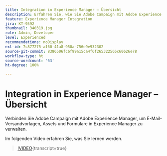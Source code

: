 ```yaml
---
title: Integration in Experience Manager – Übersicht
description: Erfahren Sie, wie Sie Adobe Campaign mit Adobe Experience Manager verbinden, um E-Mail-Versandvorlagen, Assets und Formulare in Experience Manager zu verwalten.
feature: Experience Manager Integration
jira: KT-9592
thumbnail: 340319.jpg
role: Admin, Developer
level: Experienced
recommendations: noDisplay
exl-id: 7c877275-a160-41a8-950a-756e9e932302
source-git-commit: 8386506fc6f99a15ca4f6f265322565c60626e78
workflow-type: ht
source-wordcount: '63'
ht-degree: 100%

---
```


# Integration in Experience Manager – Übersicht

Verbinden Sie Adobe Campaign mit Adobe Experience Manager, um E-Mail-Versandvorlagen, Assets und Formulare in Experience Manager zu verwalten.

Im folgenden Video erfahren Sie, was Sie lernen werden.

>[!VIDEO](https://video.tv.adobe.com/v/340319?quality=12&learn=on){transcript=true}

